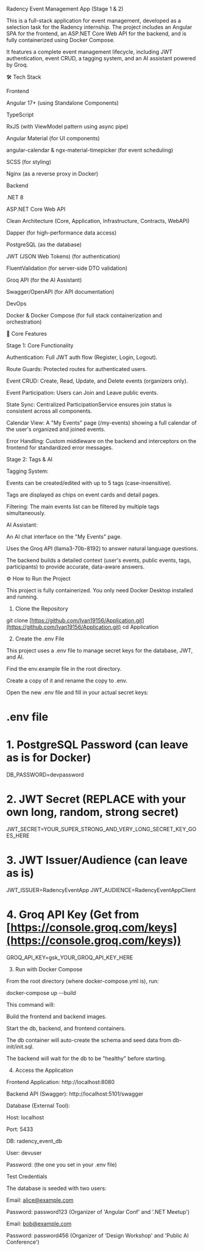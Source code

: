 Radency Event Management App (Stage 1 & 2)

This is a full-stack application for event management, developed as a selection task for the Radency internship. The project includes an Angular SPA for the frontend, an ASP.NET Core Web API for the backend, and is fully containerized using Docker Compose.

It features a complete event management lifecycle, including JWT authentication, event CRUD, a tagging system, and an AI assistant powered by Groq.

🛠️ Tech Stack

Frontend

Angular 17+ (using Standalone Components)

TypeScript

RxJS (with ViewModel pattern using async pipe)

Angular Material (for UI components)

angular-calendar & ngx-material-timepicker (for event scheduling)

SCSS (for styling)

Nginx (as a reverse proxy in Docker)

Backend

.NET 8

ASP.NET Core Web API

Clean Architecture (Core, Application, Infrastructure, Contracts, WebAPI)

Dapper (for high-performance data access)

PostgreSQL (as the database)

JWT (JSON Web Tokens) (for authentication)

FluentValidation (for server-side DTO validation)

Groq API (for the AI Assistant)

Swagger/OpenAPI (for API documentation)

DevOps

Docker & Docker Compose (for full stack containerization and orchestration)

🚀 Core Features

Stage 1: Core Functionality

Authentication: Full JWT auth flow (Register, Login, Logout).

Route Guards: Protected routes for authenticated users.

Event CRUD: Create, Read, Update, and Delete events (organizers only).

Event Participation: Users can Join and Leave public events.

State Sync: Centralized ParticipationService ensures join status is consistent across all components.

Calendar View: A "My Events" page (/my-events) showing a full calendar of the user's organized and joined events.

Error Handling: Custom middleware on the backend and interceptors on the frontend for standardized error messages.

Stage 2: Tags & AI

Tagging System:

Events can be created/edited with up to 5 tags (case-insensitive).

Tags are displayed as chips on event cards and detail pages.

Filtering: The main events list can be filtered by multiple tags simultaneously.

AI Assistant:

An AI chat interface on the "My Events" page.

Uses the Groq API (llama3-70b-8192) to answer natural language questions.

The backend builds a detailed context (user's events, public events, tags, participants) to provide accurate, data-aware answers.

⚙️ How to Run the Project

This project is fully containerized. You only need Docker Desktop installed and running.

1. Clone the Repository

git clone [https://github.com/Ivan19156/Application.git](https://github.com/Ivan19156/Application.git)
cd Application


2. Create the .env File

This project uses a .env file to manage secret keys for the database, JWT, and AI.

Find the env.example file in the root directory.

Create a copy of it and rename the copy to .env.

Open the new .env file and fill in your actual secret keys:

# .env file

# 1. PostgreSQL Password (can leave as is for Docker)
DB_PASSWORD=devpassword

# 2. JWT Secret (REPLACE with your own long, random, strong secret)
JWT_SECRET=YOUR_SUPER_STRONG_AND_VERY_LONG_SECRET_KEY_GOES_HERE

# 3. JWT Issuer/Audience (can leave as is)
JWT_ISSUER=RadencyEventApp
JWT_AUDIENCE=RadencyEventAppClient

# 4. Groq API Key (Get from [https://console.groq.com/keys](https://console.groq.com/keys))
GROQ_API_KEY=gsk_YOUR_GROQ_API_KEY_HERE


3. Run with Docker Compose

From the root directory (where docker-compose.yml is), run:

docker-compose up --build


This command will:

Build the frontend and backend images.

Start the db, backend, and frontend containers.

The db container will auto-create the schema and seed data from db-init/init.sql.

The backend will wait for the db to be "healthy" before starting.

4. Access the Application

Frontend Application:
http://localhost:8080

Backend API (Swagger):
http://localhost:5101/swagger

Database (External Tool):

Host: localhost

Port: 5433

DB: radency_event_db

User: devuser

Password: (the one you set in your .env file)

Test Credentials

The database is seeded with two users:

Email: alice@example.com

Password: password123
(Organizer of 'Angular Conf' and '.NET Meetup')

Email: bob@example.com

Password: password456
(Organizer of 'Design Workshop' and 'Public AI Conference')
